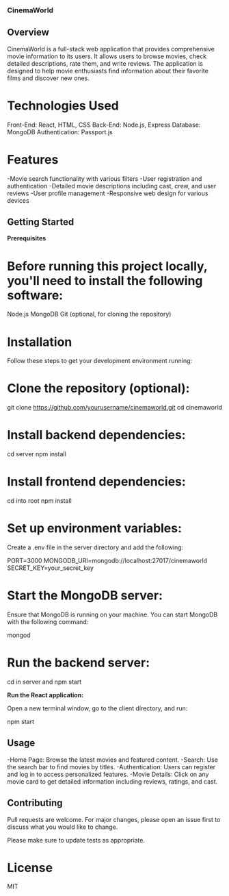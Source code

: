 ### **CinemaWorld**


## **Overview**

CinemaWorld is a full-stack web application that provides comprehensive movie information to its users. It allows users to browse movies, check detailed descriptions, rate them, and write reviews. The application is designed to help movie enthusiasts find information about their favorite films and discover new ones.



# **Technologies Used**

Front-End: React, HTML, CSS
Back-End: Node.js, Express
Database: MongoDB
Authentication: Passport.js


# **Features**
-Movie search functionality with various filters
-User registration and authentication
-Detailed movie descriptions including cast, crew, and user reviews
-User profile management
-Responsive web design for various devices


## **Getting Started**
**Prerequisites**

# **Before running this project locally, you'll need to install the following software:**

Node.js
MongoDB
Git (optional, for cloning the repository)


# **Installation**
Follow these steps to get your development environment running:

# **Clone the repository (optional):**

git clone https://github.com/yourusername/cinemaworld.git
cd cinemaworld


# **Install backend dependencies:**

cd server
npm install

# **Install frontend dependencies:**

cd into root
npm install


# **Set up environment variables:**
Create a .env file in the server directory and add the following:

PORT=3000
MONGODB_URI=mongodb://localhost:27017/cinemaworld
SECRET_KEY=your_secret_key


# **Start the MongoDB server:**
Ensure that MongoDB is running on your machine. You can start MongoDB with the following command:

mongod


# **Run the backend server:**

cd in server and npm start

**Run the React application:**

Open a new terminal window, go to the client directory, and run:

npm start



## **Usage**
-Home Page: Browse the latest movies and featured content.
-Search: Use the search bar to find movies by titles.
-Authentication: Users can register and log in to access personalized features.
-Movie Details: Click on any movie card to get detailed information including reviews, ratings, and cast.

## **Contributing**
Pull requests are welcome. For major changes, please open an issue first to discuss what you would like to change.

Please make sure to update tests as appropriate.

# **License**
MIT
